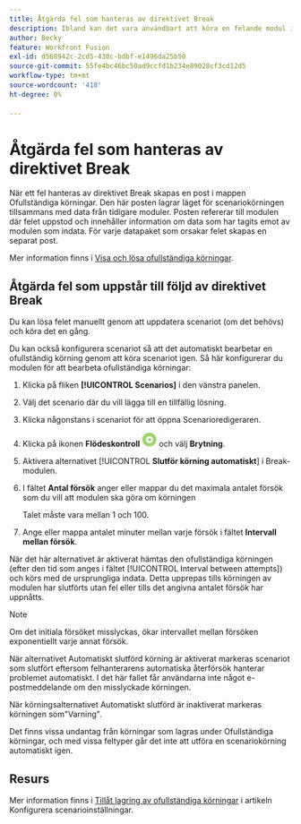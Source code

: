 ```yaml
---
title: Åtgärda fel som hanteras av direktivet Break
description: Ibland kan det vara användbart att köra en felande modul igen om det finns en möjlighet att orsaken till felet snabbt kan lösas.
author: Becky
feature: Workfront Fusion
exl-id: d568942c-2cd5-430c-bdbf-e1496da25b50
source-git-commit: 55fe4bc46bc50ad9ccfd1b234e89028cf3cd12d5
workflow-type: tm+mt
source-wordcount: '418'
ht-degree: 0%

---
```


# Åtgärda fel som hanteras av direktivet Break

När ett fel hanteras av direktivet Break skapas en post i mappen Ofullständiga körningar. Den här posten lagrar läget för scenariokörningen tillsammans med data från tidigare moduler. Posten refererar till modulen där felet uppstod och innehåller information om data som har tagits emot av modulen som indata. För varje datapaket som orsakar felet skapas en separat post.

Mer information finns i [Visa och lösa ofullständiga körningar](/help/workfront-fusion/manage-scenarios/view-and-resolve-incomplete-executions.md).

## Åtgärda fel som uppstår till följd av direktivet Break

Du kan lösa felet manuellt genom att uppdatera scenariot (om det behövs) och köra det en gång.

Du kan också konfigurera scenariot så att det automatiskt bearbetar en ofullständig körning genom att köra scenariot igen. Så här konfigurerar du modulen för att bearbeta ofullständiga körningar:

1. Klicka på fliken **[!UICONTROL Scenarios]** i den vänstra panelen.
1. Välj det scenario där du vill lägga till en tillfällig lösning.
1. Klicka någonstans i scenariot för att öppna Scenarioredigeraren.
1. Klicka på ikonen **Flödeskontroll** ![Flödeskontroll](assets/flow-control-icon.png) och välj **Brytning**.
1. Aktivera alternativet [!UICONTROL **Slutför körning automatiskt**] i Break-modulen.
1. I fältet **Antal försök** anger eller mappar du det maximala antalet försök som du vill att modulen ska göra om körningen

   Talet måste vara mellan 1 och 100.
1. Ange eller mappa antalet minuter mellan varje försök i fältet **Intervall mellan försök**.

När det här alternativet är aktiverat hämtas den ofullständiga körningen (efter den tid som anges i fältet [!UICONTROL Interval between attempts]) och körs med de ursprungliga indata. Detta upprepas tills körningen av modulen har slutförts utan fel eller tills det angivna antalet försök har uppnåtts.

>[!NOTE]
>
>Om det initiala försöket misslyckas, ökar intervallet mellan försöken exponentiellt varje annat försök.


När alternativet Automatiskt slutförd körning är aktiverat markeras scenariot som slutfört eftersom felhanterarens automatiska återförsök hanterar problemet automatiskt. I det här fallet får användarna inte något e-postmeddelande om den misslyckade körningen.

När körningsalternativet Automatiskt slutförd är inaktiverat markeras körningen som&quot;Varning&quot;.

Det finns vissa undantag från körningar som lagras under Ofullständiga körningar, och med vissa feltyper går det inte att utföra en scenariokörning automatiskt igen.

## Resurs

Mer information finns i [Tillåt lagring av ofullständiga körningar](/help/workfront-fusion/create-scenarios/config-scenarios-settings/configure-scenario-settings.md#allow-storing-incomplete-executions) i artikeln Konfigurera scenarioinställningar.
